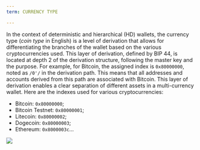 ```yaml
---
term: CURRENCY TYPE

---
```

In the context of deterministic and hierarchical (HD) wallets, the currency type (*coin type* in English) is a level of derivation that allows for differentiating the branches of the wallet based on the various cryptocurrencies used. This layer of derivation, defined by BIP 44, is located at depth 2 of the derivation structure, following the master key and the purpose. For example, for Bitcoin, the assigned index is `0x80000000`, noted as `/0'/` in the derivation path. This means that all addresses and accounts derived from this path are associated with Bitcoin. This layer of derivation enables a clear separation of different assets in a multi-currency wallet. Here are the indexes used for various cryptocurrencies:


- Bitcoin: `0x80000000`;
- Bitcoin Testnet: `0x80000001`;
- Litecoin: `0x80000002`;
- Dogecoin: `0x80000003`;
- Ethereum: `0x8000003c`...

![](../../dictionnaire/assets/21.webp)